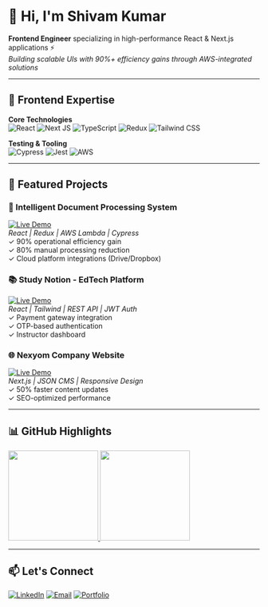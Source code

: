 # 👋 Hi, I'm Shivam Kumar  

**Frontend Engineer** specializing in high-performance React & Next.js applications ⚡  
*Building scalable UIs with 90%+ efficiency gains through AWS-integrated solutions*  

---

## 🚀 Frontend Expertise  

**Core Technologies**  
![React](https://img.shields.io/badge/React-20232A?style=for-the-badge&logo=react&logoColor=61DAFB)
![Next JS](https://img.shields.io/badge/Next-black?style=for-the-badge&logo=next.js&logoColor=white)
![TypeScript](https://img.shields.io/badge/TypeScript-007ACC?style=for-the-badge&logo=typescript&logoColor=white)
![Redux](https://img.shields.io/badge/Redux-593D88?style=for-the-badge&logo=redux&logoColor=white)
![Tailwind CSS](https://img.shields.io/badge/Tailwind_CSS-38B2AC?style=for-the-badge&logo=tailwind-css&logoColor=white)

**Testing & Tooling**  
![Cypress](https://img.shields.io/badge/Cypress-17202C?style=for-the-badge&logo=cypress&logoColor=white)
![Jest](https://img.shields.io/badge/Jest-C21325?style=for-the-badge&logo=jest&logoColor=white)
![AWS](https://img.shields.io/badge/AWS-FF9900?style=for-the-badge&logo=amazonaws&logoColor=white)

---

## 💼 Featured Projects  

### 🧠 Intelligent Document Processing System  
[![Live Demo](https://img.shields.io/badge/LIVE-Docscience.ai-38B2AC?style=for-the-flat)](https://www.docscience.ai)  
*React | Redux | AWS Lambda | Cypress*  
✓ 90% operational efficiency gain  
✓ 80% manual processing reduction  
✓ Cloud platform integrations (Drive/Dropbox)  

### 📚 Study Notion - EdTech Platform  
[![Live Demo](https://img.shields.io/badge/LIVE-Study_Notion-000?style=for-the-flat)](https://study-notion.vercel.app)  
*React | Tailwind | REST API | JWT Auth*  
✓ Payment gateway integration  
✓ OTP-based authentication  
✓ Instructor dashboard  

### 🌐 Nexyom Company Website  
[![Live Demo](https://img.shields.io/badge/LIVE-Nexyom.com-38B2AC?style=for-the-flat)](https://www.nexyom.com)  
*Next.js | JSON CMS | Responsive Design*  
✓ 50% faster content updates  
✓ SEO-optimized performance  

---

## 📊 GitHub Highlights  

<a href="https://github.com/kumarshivam04203">
  <img height="180em" src="https://github-readme-stats.vercel.app/api?username=kumarshivam04203&show_icons=true&theme=react&include_all_commits=true&count_private=true"/>
  <img height="180em" src="https://github-readme-stats.vercel.app/api/top-langs/?username=kumarshivam04203&layout=compact&langs_count=8&theme=react"/>
</a>

---

## 📫 Let's Connect  
[![LinkedIn](https://img.shields.io/badge/LinkedIn-0077B5?style=for-the-flat&logo=linkedin&logoColor=white)](https://www.linkedin.com/in/shivamkumar02517/)
[![Email](https://img.shields.io/badge/Email-D14836?style=for-the-flat&logo=gmail&logoColor=white)](mailto:shivamkumar02517@gmail.com)
[![Portfolio](https://img.shields.io/badge/Portfolio-4285F4?style=for-the-flat&logo=google-chrome&logoColor=white)](https://kumarshivam04203.github.io/Portfolio-Website/)
